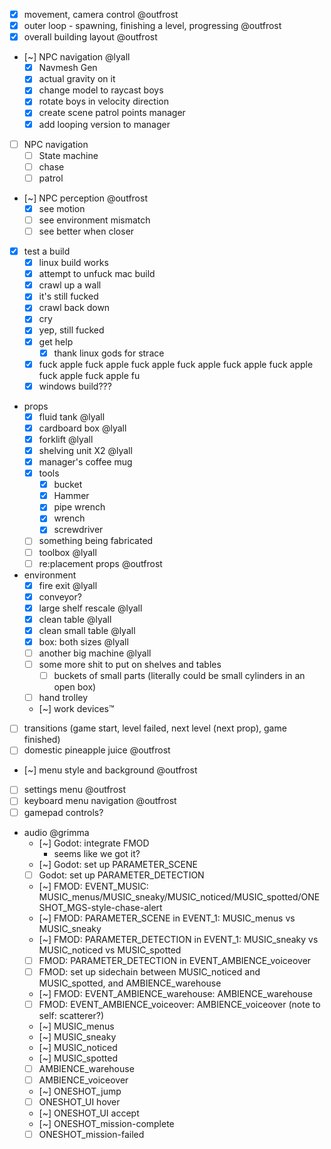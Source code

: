* [x] movement, camera control @outfrost
* [x] outer loop - spawning, finishing a level, progressing @outfrost
* [x] overall building layout @outfrost
* [~] NPC navigation @lyall
	* [x] Navmesh Gen
	* [x] actual gravity on it
	* [x] change model to raycast boys
	* [x] rotate boys in velocity direction
	* [x] create scene patrol points manager
	* [x] add looping version to manager
* [ ] NPC navigation
	* [ ] State machine
	* [ ] chase
	* [ ] patrol
* [~] NPC perception @outfrost
	* [x] see motion
	* [ ] see environment mismatch
	* [ ] see better when closer
* [x] test a build
	* [x] linux build works
	* [x] attempt to unfuck mac build
	* [x] crawl up a wall
	* [x] it's still fucked
	* [x] crawl back down
	* [x] cry
	* [x] yep, still fucked
	* [x] get help
		* [x] thank linux gods for strace
	* [x] fuck apple fuck apple fuck apple fuck apple fuck apple fuck apple fuck apple fuck apple fu
	* [x] windows build???
* props
	* [x] fluid tank @lyall
	* [x] cardboard box @lyall
	* [x] forklift @lyall
	* [x] shelving unit X2 @lyall
	* [x] manager's coffee mug
	* [x] tools
		* [x] bucket
		* [x] Hammer
		* [x] pipe wrench
		* [x] wrench
		* [x] screwdriver
	* [ ] something being fabricated
	* [ ] toolbox @lyall
	* [ ] re:placement props @outfrost
* environment
	* [x] fire exit @lyall
	* [x] conveyor?
	* [x] large shelf rescale @lyall
	* [x] clean table @lyall
	* [x] clean small table @lyall
	* [x] box: both sizes @lyall
	* [ ] another big machine @lyall
	* [ ] some more shit to put on shelves and tables
		* [ ] buckets of small parts (literally could be small cylinders in an open box)
	* [ ] hand trolley
	* [~] work devices™
* [ ] transitions (game start, level failed, next level (next prop), game finished)
* [ ] domestic pineapple juice @outfrost
* [~] menu style and background @outfrost
* [ ] settings menu @outfrost
* [ ] keyboard menu navigation @outfrost
* [ ] gamepad controls?
* audio @grimma
	* [~] Godot: integrate FMOD
		* seems like we got it?
	* [~] Godot: set up PARAMETER_SCENE
	* [ ] Godot: set up PARAMETER_DETECTION
	* [~] FMOD: EVENT_MUSIC: MUSIC_menus/MUSIC_sneaky/MUSIC_noticed/MUSIC_spotted/ONESHOT_MGS-style-chase-alert
	* [~] FMOD: PARAMETER_SCENE in EVENT_1: MUSIC_menus vs MUSIC_sneaky
	* [~] FMOD: PARAMETER_DETECTION in EVENT_1: MUSIC_sneaky vs MUSIC_noticed vs MUSIC_spotted
	* [ ] FMOD: PARAMETER_DETECTION in EVENT_AMBIENCE_voiceover
	* [ ] FMOD: set up sidechain between MUSIC_noticed and MUSIC_spotted, and AMBIENCE_warehouse
	* [~] FMOD: EVENT_AMBIENCE_warehouse: AMBIENCE_warehouse
	* [ ] FMOD: EVENT_AMBIENCE_voiceover: AMBIENCE_voiceover (note to self: scatterer?)
	* [~] MUSIC_menus
	* [~] MUSIC_sneaky
	* [~] MUSIC_noticed
	* [~] MUSIC_spotted
	* [ ] AMBIENCE_warehouse
	* [ ] AMBIENCE_voiceover
	* [~] ONESHOT_jump
	* [ ] ONESHOT_UI hover
	* [~] ONESHOT_UI accept
	* [~] ONESHOT_mission-complete
	* [ ] ONESHOT_mission-failed
